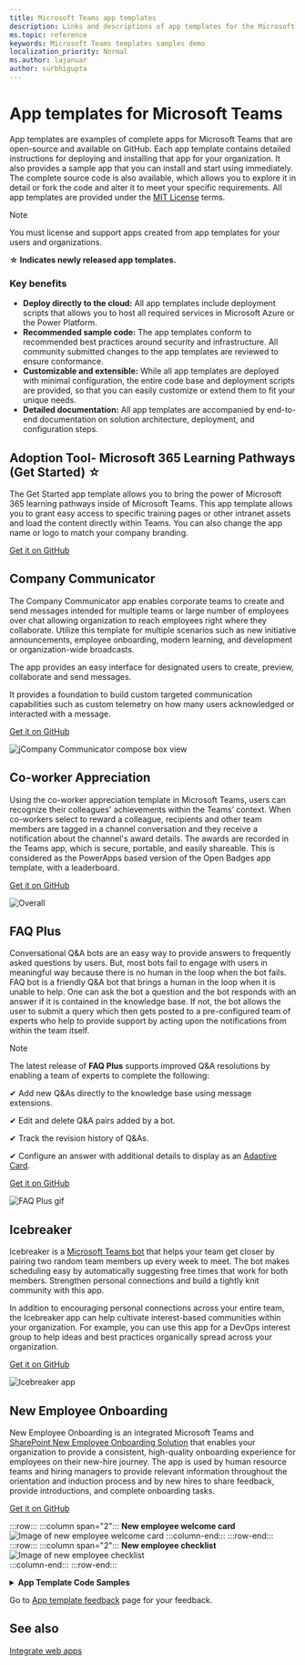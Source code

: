 ```yaml
---
title: Microsoft Teams app templates
description: Links and descriptions of app templates for the Microsoft Teams platform
ms.topic: reference
keywords: Microsoft Teams templates samples demo
localization_priority: Normal
ms.author: lajanuar
author: surbhigupta
---
```


# App templates for Microsoft Teams

App templates are examples of complete apps for Microsoft Teams that are open-source and available on GitHub. Each app template contains detailed instructions for deploying and installing that app for your organization. It also provides a sample app that you can install and start using immediately. The complete source code is also available, which allows you to explore it in detail or fork the code and alter it to meet your specific requirements.
All app templates are provided under the [MIT License](https://github.com/OfficeDev/microsoft-teams-apps-eprescription/blob/master/LICENSE) terms.

> [!NOTE] 
> You must license and support apps created from app templates for your users and organizations.

**&#9734; Indicates newly released app templates.**

### Key benefits

* **Deploy directly to the cloud:** All app templates include deployment scripts that allows you to host all required services in Microsoft Azure or the Power Platform. 
* **Recommended sample code:** The app templates conform to recommended best practices around security and infrastructure. All community submitted changes to the app templates are reviewed to ensure conformance.
* **Customizable and extensible:** While all app templates are deployed with minimal configuration, the entire code base and deployment scripts are provided, so that you can easily customize or extend them to fit your unique needs.
* **Detailed documentation:** All app templates are accompanied by end-to-end documentation on solution architecture, deployment, and configuration steps.  

## Adoption Tool- Microsoft 365 Learning Pathways (Get Started) &#9734;

The Get Started app template allows you to bring the power of Microsoft 365 learning pathways inside of Microsoft Teams. This app template allows you to grant easy access to specific training pages or other intranet assets and load the content directly within Teams. You can also change the app name or logo to match your company branding.

[Get it on GitHub](https://github.com/msft-teams/tools/tree/master/M365%20Learning%20Pathways)

## Company Communicator

The Company Communicator app enables corporate teams to create and send messages intended for multiple teams or large number of employees over chat allowing organization to reach employees right where they collaborate. Utilize this template for multiple scenarios such as new initiative announcements, employee onboarding, modern learning, and development or organization-wide broadcasts.

The app provides an easy interface for designated users to create, preview, collaborate and send messages.

It provides a foundation to build custom targeted communication capabilities such as custom telemetry on how many users acknowledged or interacted with a message.

[Get it on GitHub](https://github.com/OfficeDev/microsoft-teams-company-communicator-app)

![jCompany Communicator compose box view](../assets/images/CompanyCommunicatorCompose.png)

## Co-worker Appreciation 

Using the co-worker appreciation template in Microsoft Teams, users can recognize their colleagues' achievements within the Teams’ context. When co-workers select to reward a colleague, recipients and other team members are tagged in a channel conversation and they receive a notification about the channel's award details. The awards are recorded in the Teams app, which is secure, portable, and easily shareable. This is considered as the PowerApps based version of the Open Badges app template, with a leaderboard.

[Get it on GitHub](https://github.com/OfficeDev/microsoft-teams-apps-coworker-appreciation)

![Overall](../assets/images/coworker-appreciation-1.png)

## FAQ Plus

Conversational Q&A bots are an easy way to provide answers to frequently asked questions by users. But, most bots fail to engage with users in meaningful way because there is no human in the loop when the bot fails. FAQ bot is a friendly Q&A bot that brings a human in the loop when it is unable to help. One can ask the bot a question and the bot responds with an answer if it is contained in the knowledge base. If not, the bot allows the user to submit a query which then gets posted to a pre-configured team of experts who help to provide support by acting upon the notifications from within the team itself.

> [!NOTE]
> The latest release of **FAQ Plus** supports improved Q&A resolutions by enabling a team of experts to complete the following:
>
> &#x2714; Add new Q&As directly to the knowledge base using message extensions.
>
> &#x2714; Edit and delete Q&A pairs added by a bot.
>
> &#x2714; Track the revision history of Q&As.
>
> &#x2714; Configure an answer with additional details to display as an [Adaptive Card](../task-modules-and-cards/cards/cards-reference.md#adaptive-card).
>
[Get it on GitHub](https://github.com/OfficeDev/microsoft-teams-apps-faqplusv2)

![FAQ Plus gif](../assets/images/FAQPlusEndUser.gif)

## Icebreaker

Icebreaker is a [Microsoft Teams bot](../bots/what-are-bots.md) that helps your team get closer by pairing two random team members up every week to meet. The bot makes scheduling easy by automatically suggesting free times that work for both members. Strengthen personal connections and build a tightly knit community with this app.

In addition to encouraging personal connections across your entire team, the Icebreaker app can help cultivate interest-based communities within your organization. For example, you can use this app for a DevOps interest group to help ideas and best practices organically spread across your organization.

[Get it on GitHub](https://github.com/OfficeDev/microsoft-teams-icebreaker-app)

![Icebreaker app](../assets/images/icebreaker.png)

## New Employee Onboarding 

New Employee Onboarding is an integrated Microsoft Teams and [SharePoint New Employee Onboarding Solution](https://lookbook.microsoft.com/details/75e60a32-9849-4ed4-b83e-b2b08983ad19) that enables your organization to provide a consistent, high-quality onboarding experience for employees on their new-hire journey. The app is used by human resource teams and hiring managers to provide relevant information throughout the orientation and induction process and by new hires to share feedback, provide introductions, and complete onboarding tasks.

[Get it on GitHub](https://github.com/OfficeDev/microsoft-teams-apps-newemployeeonboarding)

:::row:::
  :::column span="2":::
    **New employee welcome card**
    ![Image of new employee welcome card](../assets/images/new-employee-welcome-card.png)
:::column-end:::
:::row-end:::
:::row:::
  :::column span="2":::
    **New employee checklist**
    ![Image of new employee checklist](../assets/images/new-employee-checklist.png)  
:::column-end:::
:::row-end:::
<br>

<details>

<summary><b>App Template Code Samples</b></summary>

> [!NOTE] 
> App Template Code Samples is a sample app for Microsoft Teams platform capabilities. The complete source code is also available for free. You can explore, fork, and alter the source code to meet your specific requirements.    

| **Name** | **Scenario** | **GitHub link** |
| -------- | --------- | ------------------ |
| Adoption Bot | Adoption Bot is a user care chat bot built with Power Virtual Agent for Teams PVA. It is considered as the PVA version of FAQ Plus. Adoption Bot answers 100+ common questions about Microsoft 365 and Teams. You can edit the existing topics, add your own topics, and ingest existing FAQs. If users need additional help, Adoption Bot can connect them to experts or even be extended to open service tickets with premium flow connectors. This bot is self-installed or built into a custom app, such as the [Adoption Hub](https://github.com/akporzondek/adoption_hub). | [Adoption Bot](https://github.com/OfficeDev/microsoft-teams-apps-adopt-bot) |
| Adoption Tool- Champion Management Platform |  The Champion Management Platform (CMP) app template helps you manage, scale, and inspire your teamwork champions to achieve more. This app template is built on the SharePoint Framework and loaded into a tab within a team. Groups can leverage this tool to help manage program membership, provide a leaderboard and event types for logging, and tools to overlay digital badges to program participants. |[Adoption Tool- Champion Management Platform](https://github.com/OfficeDev/microsoft-teams-apps-champion-management) |
| Appointment Manager | Appointment Manager is a Teams app template to help businesses create, manage, and conduct virtual appointments with consumers through Teams. New appointment requests from consumers are visible in Teams channels, where they are quickly assigned and reassigned to staff in a team. Appointment requests are viewed at team or personal levels through custom tabs. Every appointment is associated with a Teams online meeting, hence the staff and consumers can easily join the meeting at the scheduled time. The app template integrates with Microsoft Bookings for easy appointment management. Scheduled appointments automatically appear on assigned staff members' calendars, and consumers receive customizable email notifications and reminders with embedded meeting links.| [Appointment Manager](https://github.com/OfficeDev/microsoft-teams-apps-appointment-manager) |
| Ask Away | Ask Away is a [Microsoft Teams bot](../bots/what-are-bots.md) that enables users to conduct Question and Answer, called Q&A sessions within Teams. Using the Ask Away bot, team members can submit and up-vote questions shared by colleagues allowing Q&A hosts to easily gather top-of-mind questions within a channel or chat. The bot is used to conduct a real-time Q&A session in a Teams meeting and allows attendees to submit questions live through chat. | [Ask Away](https://github.com/OfficeDev/microsoft-teams-apps-askaway) |
| Associate Insights |Associate Insights is a [Power Apps](/powerapps/maker/canvas-apps/embed-teams-app) template that empowers firstline workers to directly capture and submit customer opinion, sentiment, and perception. Firstline workers are often the first company representative to engage with customers in a one-to-one point-of contact. The collected data are shared and used collaboratively by business teams, such as through a Power BI Teams tab, for product improvement and enhancing the customer experience. | [Associate Insights](https://github.com/OfficeDev/microsoft-teams-apps-associateinsights) |
| Attendance | The Attendance app is a [Power Apps](/powerapps/maker/canvas-apps/embed-teams-app) tab that are pinned in a team. It is designed to record presence in settings, such as learning and training environments. Users can mark or edit attendance for up to 30 days in the past and view summarized attendance reports for an entire group or individual attendees.   | [Attendance](https://github.com/OfficeDev/microsoft-teams-apps-attendance) |
|Book-a-room | Book-a-room is a [Microsoft Teams bot](../bots/what-are-bots.md) that allows users quickly to find and reserve a meeting room for 30, 60, or 90 minutes starting from the current time. The default time is 30 minutes. The Book-a-room bot scopes to personal or 1:1 conversations.| [Book-a-room](https://github.com/OfficeDev/microsoft-teams-apps-bookaroom) |
| Building Access | Building Access is a Microsoft [Power Platform](https://powerapps.microsoft.com/blog/now-in-preview-customize-teams-with-built-in-power-platform-capabilities/) based app that supports the administration of building occupancy thresholds and social distancing norms by enabling facilities directors to manage, track, and report employee on-site presence. The app, built using Microsoft [Power Apps](/powerapps/powerapps-overview), and [Power Automate](/power-automate/getting-started), deeply integrates with Microsoft Teams and enables organizations to determine building readiness, establish eligibility criteria for on-site access, and gather insights for future planning. | [Building Access](https://github.com/OfficeDev/microsoft-teams-apps-buildingaccess) |
| Celebrations |Celebrations is a Teams app that helps team members to celebrate each others' birthdays, anniversaries, and other recurring events. It remembers special occasions of all the team members and sends a friendly message in all the teams selected at the time of event creation, to make the team members feel special on their day. The app provides an easy interface for all the team members to personally add and view their events and also allows the user to select the teams in which the events gets shared. | [Celebrations](https://github.com/OfficeDev/microsoft-teams-celebrations-app) |
| Checklist | Checklist is a custom Microsoft Teams [messaging extension](../messaging-extensions/what-are-messaging-extensions.md) app that enables you to collaborate with your team by creating a shared checklist in a chat or channel. The app is supported across all Teams platform clients, such as desktop browser, iOS, and Android. The app is ready for deployment as part of your Microsoft 365 subscription.  | [Checklist](https://github.com/OfficeDev/microsoft-teams-checklist-app)|
| Classroom Drop-in | Classroom Drop-in is a Microsoft [Power Platform](https://powerapps.microsoft.com/blog/now-in-preview-customize-teams-with-built-in-power-platform-capabilities/)-based app that enables system leaders to find class teams, means virtual classrooms and add themselves or others to these class teams for a specified drop-in period, as needed. The app built using Microsoft [Power Apps](/powerapps/powerapps-overview) and [Power Automate](/power-automate/getting-started), deeply integrates with Microsoft Teams to ensure educational institutes can optimize their operations in a hybrid learning environment by providing access to relevant stakeholders for class teams per business requirements.| [Classroom Drop-in](https://github.com/OfficeDev/microsoft-teams-apps-classroom-dropin) |
| Contact Group Lookup |The Contact Group Lookup app provides a convenient and useful approach to creating, accessing, and managing your organization's contact groups, formerly known as distribution lists or communication groups. Users can quickly view and chat with group members, view member status, and create a group chat with selected members in the contact group, all within the Teams environment.| [Contact Group Lookup](https://github.com/OfficeDev/microsoft-teams-app-contactgrouplookup)|
| CrowdSourcer | CrowdSourcer is a [Microsoft Teams bot](../bots/what-are-bots.md) that gives teams queried information sourced collaboratively from group members. It helps to answer frequently asked questions while enabling participants to actively engage in and contribute to a fun and helpful information resource.| [CrowdSourcer](https://github.com/OfficeDev/microsoft-teams-crowdsourcer-app)|
|Custom Stickers | Self-expression is core to a healthy team culture. This app template is a [messaging extension](~/messaging-extensions/what-are-messaging-extensions.md) that enables your users to use custom stickers and GIFs within Microsoft Teams. This template provides an easy web-based configuration experience where anyone with configuration access can upload the GIFs, stickers, and images they want their users to have, allowing your entire team to use any set of stickers you choose. This app also enables easy sharing of images, GIFs, stickers across teams without needing access to SharePoint sites or individual channels as storage and sharing mechanisms. For example, product teams can easily share product images and GIFs to social media, marketing, and sales teams programmatically. One can also extend this app by triggering a notification flow to specific teams or individuals when new images, and GIFs are made available.| [Custom Stickers](https://github.com/OfficeDev/microsoft-teams-stickers-app) |
| Employee Ideas |The Employee Ideas app is the PowerApps version of the Azure based Great Ideas app template. The app enables the Teams users to set up and configure an idea campaign. An idea campaign is a category for grouping ideas around common themes. Teams users can also perform the following activities:<br/> Configure a standard submission form that employees must submit for each idea. <br/> Review and manage the ideas and list of campaigns.<br/> Modify and delete campaigns.<br/> Review leader boards of ideas.<br/> Vote for and share prioritized ideas.<br/> Submit ideas for a campaign.<br/> View other team member's idea.<br/> Vote on most liked ideas.<br/> Review the performance of their ideas compared with others within a campaign.|[Employee Ideas](https://github.com/OfficeDev/microsoft-teams-apps-employeeideas) |
|E-Prescriptions| E-Prescriptions is a [Power Apps](/powerapps/maker/canvas-apps/embed-teams-app) based app that enhances telemedicine and virtual care by automating the process of issuing e-prescriptions to patients. Medical professionals can quickly review appointments, generate e-prescriptions, and send emails with e-prescription attachments to patients directly within the Teams platform.|[E-Prescriptions](https://github.com/OfficeDev/microsoft-teams-apps-eprescription)|
| Employee Training | Employee training is a Microsoft Teams app that enables organizers to easily publish, track, and promote learning and training events for your organization.  With the app, event planners can send reminders and notifications to event registrants and employees can indicate interest in upcoming events, stay updated on current events, and share event details with colleagues through the Teams messaging extension.|[Employee Training](https://github.com/OfficeDev/microsoft-teams-apps-employeetraining)|
| Expert Finder| Expert Finder is a [Microsoft Teams bot](../bots/what-are-bots.md) that identifies specific organization members based on their skills, interests, and education attributes. Members find experts within an organization that match a keyword search of Azure Active Directory user profiles.| [Expert Finder](https://github.com/OfficeDev/microsoft-teams-apps-expertfinder)|
| Get Support App| The Get Support app is used by organizations that are using Microsoft Teams, to enable any set of users to request assistance from supervisors. This app includes the following features: <br/>Requesting assistance on different categories from a Power App.<br/>Notifications sent to requestors informing them of who is assigned.<br/> Notifications sent to assigned supervisors informing them of who needs assistance. <br/>Analyzing escalations and patterns in SharePoint and Power BI.|[Get Support App](https://github.com/OfficeDev/microsoft-teams-app-get-support/) |
| Goal Tracker|The Goal Tracker app is a comprehensive solution for your organization to support establishing goals, observing progress, and acknowledging success within Microsoft Teams. The app enables users to set, track, and update objectives on a professional, personal, and team level. Team members also receive timely reminders and status updates to remain focused and stay on track. |[Goal Tracker](https://github.com/OfficeDev/microsoft-teams-app-goaltracker) |
| Great Ideas|The Great Ideas app supports and empowers innovation and creativity within your organization. The app enables your employees to share ideas with colleagues and leadership, discover new submissions, spotlight contributions for peer consideration, and cast their vote for the best proposals within Microsoft Teams. |[Great Ideas](https://github.com/OfficeDev/microsoft-teams-apps-greatideas) |
|Group Activities | Group Activities is a Microsoft Teams app that makes it easy for team owners to quickly create activity groups and manage collaboration workflows within the context of Microsoft Teams. Activity authors are enabled to create activities, randomly distribute team members in groups, and optionally have the bot send reminders until activities are complete.|[Group Activities](https://github.com/OfficeDev/microsoft-teams-apps-groupactivities) |
|Group Connect &#9734; |Group Connect is a Microsoft Teams app that helps organization members discover employee groups and find information relevant to employee groups. The app comes built-in with rich capabilities for organization leaders to communicate with their employees regarding groups, events, and resources. The Group Connect app also matches group members with each other at their desired frequency to encourage networking and cohesion within a group. For more information on how you can leverage the Group Connect app to help employee groups foster within your organization, see the app on GitHub. |[Group Connect](https://github.com/OfficeDev/microsoft-teams-apps-groupconnect) |
|Grow Your Skills | The Grow Your Skills app supports professional growth and development by enabling employees to contribute to supplemental projects for your organization while simultaneously learning new skills. Employees can use the app to locate opportunities that meet their interests, enjoy meaningful collaboration with peers, and acquire new levels of expertise and capabilities, all within the Teams environment.|[Grow Your Skills](https://github.com/OfficeDev/microsoft-teams-apps-growyourskills) |
| HR Support|HR Support bot is a friendly Q&A bot that brings a support professional or expert from the HR team in the loop when it is unable to help. One can ask the bot a question and the bot responds with an answer if it is contained in the knowledge base. If not, the bot allows the user to submit a query which then gets posted in a pre-configured team of experts who are help to provide support by acting upon the notifications from within their team itself. Additionally, the bot suggests links to recommended HR policies or questions by searching for pre-configured tags in the question. These tiles are found in the associated tab as a quick reference. HR Support works well for light weight Q&A and to provide quick support when launching new projects or initiatives in the organization. |[HR Support](https://github.com/OfficeDev/microsoft-teams-hrsupport-app) |
|Incentives | Incentives is a [Power Apps](/powerapps/maker/canvas-apps/embed-teams-app) template that manages and tracks incentivized employee participation in designated activities, such as trainings and change management initiatives. Admins use the app to establish designated activities, assign points for completion, and specify required eligibility point levels for rewards. Employees use the app to view their accumulated points and, upon reaching eligibility, request and claim redeemable rewards.|[Incentives](https://github.com/OfficeDev/microsoft-teams-apps-incentives) |
|Incident Reporter | Incident Reporter is a [Microsoft Teams bot](../bots/what-are-bots.md)  that optimizes the management of incidents in your organization. The bot facilitates automated incident data collection, customized incident reports, relevant stakeholder notifications, and end-to-end incident tracking.|[Incident Reporter](https://github.com/OfficeDev/microsoft-teams-apps-incidentreport) |
| Inspection|Inspection is a Microsoft Teams app that enables front line workers to inspect anything from  locations to assets and equipments. For example, a retail store, manufacturing plant, or vehicles and machines. There are two apps in this solution, each intended for different types of users. The app empowers the front line workers to inspect an asset or area, to manage quality of products and services, or maintain safety at workplace. It facilitates communication between team members to address issues found during inspection. The app provides simple reports for managers to expedite issue resolution and highlight trends. |[Inspection](https://github.com/OfficeDev/microsoft-teams-apps-inspection) |
|Issue Reporting |The Issue Reporting app empowers the employees and managers to raise and manage issues. It consists of two apps, Issue reporting app for reporting issues and Manage Issues app for managing issues. The team managers use the Manage Issues app to configure the app experience, including the channel in which Microsoft Teams messages and Planner tasks are created by the app. Managers also use the app to create template forms to collect details when a user reports an issue. For example, review, edit, or delete issue template forms. The app is also used to review team issues, report on issue history, and efficiently manage issue resolution. The employees use the Issue reporting app to log issues and details required to resolve them. The app is also used to modify and resolve existing issues and get a high-level view of individual or team issues. |[Issue Reporting](https://github.com/OfficeDev/microsoft-teams-apps-issuereporting) |
| Open Badges| Open Badges is a Microsoft Teams app that enables individuals to earn digital learning credential badges within the Teams context and share them everywhere. Using capabilities from the third-party digital badge issuing authority, [Badgr](https://badgr.org/), awarded badges are recorded in a recipient's Badgr profile and available to build and share a rich picture of lifetime learning journeys.|[Open Badges](https://github.com/OfficeDev/microsoft-teams-apps-openbadges) |
| Poll| Poll is a custom Microsoft Teams [messaging extension](../messaging-extensions/what-are-messaging-extensions.md) app that enables you to quickly create and send polls in a chat or a channel to gather team opinions and preferences. The app is supported across all Teams platform clients, such as desktop, browser, iOS, and Android and is ready for deployment as part of your Microsoft 365 subscription.|[Poll](https://github.com/OfficeDev/microsoft-teams-poll-app) |
| Quick Responses| Quick Responses is a Microsoft Teams app that delivers a robust solution for effectively answering users' commonly asked questions FAQs. Instead of answering each query manually and continuously repeating information, the app builds a library of responses for an interactive user experience through Teams [messaging extensions](../messaging-extensions/what-are-messaging-extensions.md).|[Quick Responses](https://github.com/OfficeDev/microsoft-teams-apps-quickresponses) |
|Quiz  &#9734; | Quiz is a custom [Teams messaging extension](../messaging-extensions/what-are-messaging-extensions.md) app that enables you to create a quiz within a chat or a channel for knowledge check and instantaneous results. You can use Quiz for, In-class and offline exams, Knowledge check within team, and for fun quizzes within a team. Quiz app is supported across multiple platforms, such as Teams desktop, browser, iOS, and Android clients. This app is ready for deployment as part of your existing Microsoft 365 subscription.|[Quiz](https://github.com/OfficeDev/microsoft-teams-apps-quiz) |
| Rapid Assist|Rapid Assist is a Microsoft [Power Platform](https://powerapps.microsoft.com/blog now-in-preview-customize-teams-with-built-in-power-platform-capabilities/) based app that allows customer facing associates to rapidly connect with the experts to get quick answers, search for information, follow up open requests, and allow experts to receive notifications to quickly get on a call to help answer questions. The app built using Microsoft [Power Apps](/powerapps/powerapps-overview) and [Power Automate](/power-automate/getting-started), deeply integrates with Microsoft Teams to enable organizations to easily connect frontline workers with corporate liaisons to resolve customer queries and deliver a great customer experience. |[Rapid Assist](https://github.com/OfficeDev/microsoft-teams-apps-rapid-assist) |
| Reflect|Reflect is a custom Microsoft Teams [messaging extension](../messaging-extensions/what-are-messaging-extensions.md) app that provides a safe and inclusive resource for your team members to share the state of their emotional well-being with colleagues or group leaders directly within Teams. The app is available in channel, group, meeting, and 1:1 chats and the check-in response is set to public, private-to-sender, or fully anonymous. |[Reflect](https://github.com/OfficeDev/Microsoft-Teams-App-Reflect) |
|Remote Support | Remote Support is a [Microsoft Teams bot](../bots/what-are-bots.md) that provides a focused interface between support requesters throughout your organization and the internal support team.  End-users can submit, edit, or withdraw requests for support and the support team can respond, manage, and update requests all within the Teams platform.|[Remote Support](https://github.com/OfficeDev/microsoft-teams-apps-remotesupport) |
| Request-a-team|Request-a-team is a Microsoft Teams app that optimizes new team creation for your enterprise organization. The app supports standardization and best practices when creating new team instances through the integration of a wizard-guided request form, an embedded approval process, a request status dashboard, and automated team builds.|[Request-a-team](https://github.com/OfficeDev/microsoft-teams-apps-requestateam) |
|Scrums for Channels |Scrums for Channels is a scrum assistant app that enables users to schedule and run scrums in channels within Microsoft Teams. The app is great for remote teams and teams comprised of members from varied geographical locations and time zones to share daily updates and ensure participation in scrum stand-up meetings.|[Scrums for Channels](https://github.com/OfficeDev/microsoft-teams-apps-scrumsforchannels) |
| Scrums for Group Chat| The Scrums Status app template is updated and called as Scrums for Group Chat. Scrums for Group Chat is a supportive scrum assistant that enables group chat members to run asynchronous stand-up meetings and easily share their daily updates. It allows all members of the group chat to contribute to the scrum and view the updates made by others in the running scrum. |[Scrums for Group Chat](https://github.com/OfficeDev/microsoft-teams-apps-scrumsforgroupchat) |
|Share Now |The Share Now app promotes the positive exchange of information between colleagues by enabling your users to easily share content within the Teams environment. Users engage the app to share items of interest with team members, discover new shared content, set preferences, and bookmark favorites for later reading. |[Share Now](https://github.com/OfficeDev/microsoft-teams-apps-sharenow) |
|SharePoint List Search |Collaboration in Microsoft Teams quite often references information contained within items in a SharePoint list. Paste a link to the item in question forces everyone to switch context away from the conversation, find the needed information, then return to Teams to continue the conversation. As the conversation continues  people have to switch back to the reference item multiple times to verify new comments and refresh their memories of the information contained within the item. This context switching creates a barrier to smooth collaboration. To resolve this problem, the List Search app template is used. Many users use SharePoint to power some of the core workflows in their organizations. However, collaborating around lists is difficult. Using the List Search app template in Microsoft Teams, users can insert information from SharePoint list items directly within a chat conversation to alleviate the context-switching caused when simply inserting a link into a chat. The information is inserted as an easy-to-read auto-formatted card, helping the users stay engaged in the conversation. |[SharePoint List Search](https://github.com/OfficeDev/microsoft-teams-list-search-app) |
|Staff Check-ins | Staff Check-ins is a [Power Apps](/powerapps/powerapps-overview) based app that enables oversight communication between your business and field personnel. Staff can easily provide time-critical information and status updates on either a scheduled or ad-hoc basis directly from Teams. The app supports real-time location, photos, notes, reminder notifications, and automated workflows.|[Staff Check-ins](https://github.com/OfficeDev/microsoft-teams-apps-staffcheckins) |
| Survey|Survey is a custom Microsoft Teams [messaging extension](../messaging-extensions/what-are-messaging-extensions.md) app that enables you to create a survey in a chat or a channel to gather data and gain actionable insight. The app is supported across all Teams platform clients, such as desktop, browser, iOS, and Android and is ready for deployment as part of your Microsoft 365 subscription. |[Survey](https://github.com/OfficeDev/Microsoft-Teams-Survey-app) |
|Time Tally |A project can include multiple tasks, and various projects can be assigned to employees. Managers are required to understand the project progress through the time spent by the employees on these tasks. This can be a cumbersome activity, as the employees need to fill in the timesheets. Time Tally app enables employees to fill their timesheets quickly, using the mobile device, and managers do not have to follow up with employees on the timesheet entry. Managers get to view the project utilization based on resources, and they can approve or reject the entries. Reminder notifications are sent to ensure timesheet compliance. Also, historical data and utilizations are available for analytics. |[Time Tally](https://github.com/OfficeDev/microsoft-teams-apps-timetally) |
| Training  &#9734;| Training is a custom [Teams messaging extension](../messaging-extensions/what-are-messaging-extensions.md) app that enables users to publish a training within a chat or a channel for offline knowledge sharing and upskilling. The app is supported across multiple Teams platform clients, such as desktop, browser, iOS, and Android. This app is ready for deployment as part of your Microsoft 365 subscription.|[Training](https://github.com/OfficeDev/microsoft-teams-apps-training) |
|Virtual Rounding | Hospital and emergency room providers make many **rounds** per day. These quick check-ins on patients are intended to provide a status check on how the patient is doing and ensure that the patient’s concerns are addressed. While rounding is an essential practice to ensure patients are being monitored by multiple types of providers, they represent a huge drain on PPE, because for each visit, from each provider, a new mask, and new set of gloves are used. With this app templates, medical workers can easily conduct rounds virtually, through a Microsoft Teams meeting between the provider and the patient. The Virtual Rounding solution is also referenced in the Microsoft Health and Life Sciences [blog post](https://aka.ms/teamsvirtualrounding).|[Virtual Rounding](https://github.com/SmartterHealth/Virtual-Rounding) |
|Visitor Management | The Visitor Management app enables your organization and employees to easily and efficiently manage the on-site visitor process, directly from Microsoft Teams. The app enables employees to create visitor requests, centrally track a request status through the visitor dashboard, and receive real-time notifications when a visitor arrives.|[Visitor Management](https://github.com/OfficeDev/microsoft-teams-app-visitormanagement) |
|Water Cooler &#9734; |Water Cooler is a custom Teams app that enables corporate teams to create, invite, and join casual conversations among teammates, such as those that take place by the Water Cooler or break room. Use this template for multiple scenarios, such as new non project related announcements, topics of interest, current events, or conversations about hobbies. The app provides an easy interface for anyone to find an existing conversation or start a new one. It is a foundation for building custom targeted communication capabilities, promoting interaction amongst coworkers who may otherwise not get a chance to socialize during breaks. Key features are: <br/> **Water Cooler Home Page**: You can browse existing rooms where team members are interacting in existing conversations with certain people or topics of interest. Active conversations on the **Home Page** show a room name, short description, call duration, and room image. <br/>**Join room**: Use the **Join room** feature to join an ongoing conversation immediately. Select **Join** from active conversations to join the room.<br/>**Room creation**: Use the **Room creation** feature to create a Teams call or chat for all attendees to interact. Create rooms easily by specifying the room name, short description, up to five colleagues as an initial group and selecting from the provided set of room images. <br/>**Find room**: Use the **Find room** feature to search keyword which matches with the topic or short descriptions of ongoing conversations.<br/>**Attendee invitation**: Use the **Attendee invitation** feature to invite additional users after room creation. This is similar to Teams call.<br/>**App badge**: The **Water Cooler** icon on the left menu shows a badge with the number of active conversations visible from Teams while using any app. |[Water Cooler](https://github.com/microsoft/csapps-msteams-watercooler) |
| Workplace Awards| Workplace Awards is a Teams app template that provides a positive framework to foster recognition and encourage the culture of employee appreciation in the modern workplace. The app enables you to setup and manage an employee rewards and recognition, called R&R program where employees can easily nominate and endorse colleagues and your R&R leader can view submitted nominations, grant awards, and announce recipients.|[Workplace Awards](https://github.com/OfficeDev/microsoft-teams-apps-workplaceawards) |

<br>

</details>


Go to [App template feedback](https://forms.office.com/Pages/ResponsePage.aspx?id=v4j5cvGGr0GRqy180BHbR2_7qFm_lcZAr4eqEhnLsZ9UMVZGT1lCT0FXUDdZMUM0RkpBS1BESTAwWC4u) page for your feedback.

## See also

[Integrate web apps](~/samples/integrate-web-apps-overview.md)


